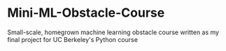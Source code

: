 # Mini-ML-Obstacle-Course
Small-scale, homegrown machine learning obstacle course written as my final project for UC Berkeley's Python course
